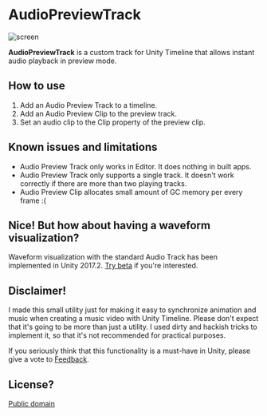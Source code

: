 AudioPreviewTrack
=================

![screen](https://i.imgur.com/Lrc6068.png)

**AudioPreviewTrack** is a custom track for Unity Timeline that allows instant
audio playback in preview mode.

How to use
----------

1. Add an Audio Preview Track to a timeline.
2. Add an Audio Preview Clip to the preview track.
3. Set an audio clip to the Clip property of the preview clip.

Known issues and limitations
----------------------------

- Audio Preview Track only works in Editor. It does nothing in built apps.
- Audio Preview Track only supports a single track. It doesn't work correctly
  if there are more than two playing tracks.
- Audio Preview Clip allocates small amount of GC memory per every frame :(

Nice! But how about having a waveform visualization?
----------------------------------------------------

Waveform visualization with the standard Audio Track has been implemented in
Unity 2017.2. [Try beta] if you're interested.

[Try beta]: https://unity3d.com/unity/beta

Disclaimer!
-----------

I made this small utility just for making it easy to synchronize animation and
music when creating a music video with Unity Timeline. Please don't expect that
it's going to be more than just a utility. I used dirty and hackish tricks to
implement it, so that it's not recommended for practical purposes.

If you seriously think that this functionality is a must-have in Unity, please
give a vote to [Feedback].

[Feedback]: https://feedback.unity3d.com/

License?
--------

[Public domain](http://unlicense.org)
